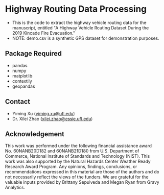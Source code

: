 # Highway Routing Data Processing
- This is the code to extract the highway vehicle routing data for the manuscript, entitled "A Highway Vehicle Routing Dataset During the 2019 Kincade Fire Evacuation."
- NOTE: demo.csv is a synthetic GPS dataset for demonstration purposes.

## Package Required
- pandas
- numpy
- matplotlib
- contextily
- geopandas

## Contact
- Yiming Xu (yiming.xu@ufl.edu)
- Dr. Xilei Zhao (xilei.zhao@essie.ufl.edu)

## Acknowledgement
This work was performed under the following financial assistance award No. 60NANB20D182 and 60NANB21D180 from U.S. Department of Commerce, National Institute of Standards and Technology (NIST). This work was also supported by the Natural Hazards Center Weather Ready Research Award Program. Any opinions, findings, conclusions, or recommendations expressed in this material are those of the authors and do not necessarily reflect the views of the funders. We are grateful for the valuable inputs provided by Brittany Sepulveda and Megan Ryan from Gravy Analytics.

